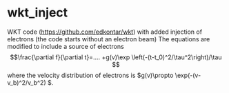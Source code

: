 # wkt_inject
WKT code (https://github.com/edkontar/wkt) with added injection of electrons (the code starts without an electron beam)
The equations are modified to include a source of electrons 
$$\frac{\partial f}{\partial t}=.... +g(v)\exp \left(-(t-t_0)^2/\tau^2\right)/\tau $$
where the velocity distribution of electrons is $g(v)\propto \exp(-(v-v_b)^2/v_b^2) $.
